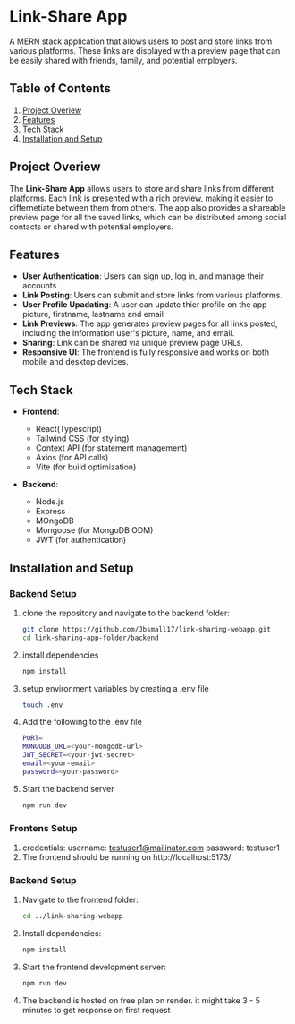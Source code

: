 # Link-Share App
A MERN stack application that allows users to post and store links from various platforms. These links are displayed with a preview page that can be easily shared with friends, family, and potential employers.

## Table of Contents

1. [Project Overiew](#project-overiew)
2. [Features](#features)
3. [Tech Stack](#tech-stack)
4. [Installation and Setup](#installation-ans-setup)

## Project Overiew
The **Link-Share App** allows users to store and share links from different platforms. Each link is presented with a rich preview, making it easier to differnetiate between them from others. The app also provides a shareable preview page for all the saved links, which can be distributed among social contacts or shared with potential employers.

## Features

- **User Authentication**: Users can sign up, log in, and manage their accounts.
- **Link Posting**: Users can submit and store links from various platforms.
- **User Profile Upadating**: A user can update thier profile on the app - picture, firstname, lastname and email 
- **Link Previews**: The app generates preview pages for all links posted, including the information user's picture, name, and email.
- **Sharing**: Link can be shared via unique preview page URLs.
- **Responsive UI**: The frontend is fully responsive and works on both mobile and desktop devices.


## Tech Stack

- **Frontend**:
    - React(Typescript)
    - Tailwind CSS (for styling)
    - Context API (for statement management)
    - Axios (for API calls)
    - Vite (for build optimization)

- **Backend**:
    - Node.js
    - Express
    - MOngoDB
    - Mongoose (for MongoDB ODM)
    - JWT (for authentication)

## Installation and Setup

### Backend Setup
1. clone the repository and navigate to the backend folder:
    ```bash
    git clone https://github.com/Jbsmall17/link-sharing-webapp.git
    cd link-sharing-app-folder/backend
2.  install dependencies
    ```bash
    npm install
3.  setup environment variables by creating a .env file
    ```bash
    touch .env
4. Add the following to the .env file
    ```bash
    PORT=
    MONGODB_URL=<your-mongodb-url>
    JWT_SECRET=<your-jwt-secret>
    email=<your-email>
    password=<your-password>
5. Start the backend server
    ```bash
    npm run dev

### Frontens Setup
1. credentials:
   username: testuser1@mailinator.com
   password: testuser1
2. The frontend should be running on http://localhost:5173/

### Backend Setup
1. Navigate to the frontend folder:
    ```bash
    cd ../link-sharing-webapp
2. Install dependencies:
    ```bash
    npm install
3. Start the frontend development server:
    ```bash
    npm run dev
4. The backend is hosted on free plan on render. it might take 3 - 5 minutes to get response on first request
